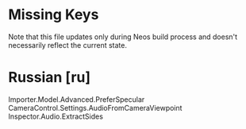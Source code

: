 # Missing Keys
Note that this file updates only during Neos build process and doesn't necessarily reflect the current state.

# Russian [ru]
Importer.Model.Advanced.PreferSpecular  
CameraControl.Settings.AudioFromCameraViewpoint  
Inspector.Audio.ExtractSides  

